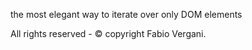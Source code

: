 the most elegant way to iterate over only DOM elements

All rights reserved - © copyright Fabio Vergani.
